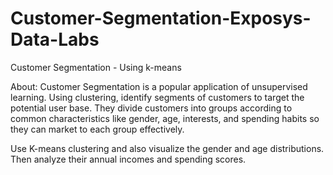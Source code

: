 # Customer-Segmentation-Exposys-Data-Labs

Customer Segmentation - Using k-means

About: Customer Segmentation is a popular application of unsupervised learning. Using clustering, identify segments of customers to target the potential user base. 
They divide customers into groups according to common characteristics like gender, age, interests, and spending habits so they can market to each group effectively.

Use K-means clustering and also visualize the gender and age distributions. Then analyze their annual incomes and spending scores.
